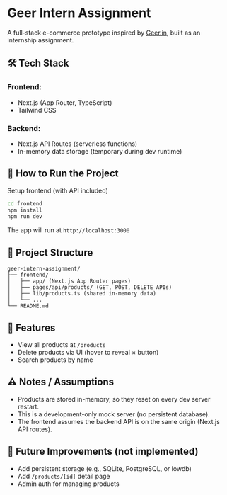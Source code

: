 # Geer Intern Assignment

A full-stack e-commerce prototype inspired by [Geer.in](https://geer.in), built as an internship assignment.

## 🛠 Tech Stack

### Frontend:

* Next.js (App Router, TypeScript)
* Tailwind CSS

### Backend:

* Next.js API Routes (serverless functions)
* In-memory data storage (temporary during dev runtime)

## 🚀 How to Run the Project

 Setup frontend (with API included)

```bash
cd frontend
npm install
npm run dev
```

The app will run at `http://localhost:3000`

## 📁 Project Structure

```
geer-intern-assignment/
├── frontend/
│   ├── app/ (Next.js App Router pages)
│   ├── pages/api/products/ (GET, POST, DELETE APIs)
│   ├── lib/products.ts (shared in-memory data)
│   └── ...
└── README.md
```

## 🧪 Features

* View all products at `/products`
* Delete products via UI (hover to reveal × button)
* Search products by name

## ⚠️ Notes / Assumptions

* Products are stored in-memory, so they reset on every dev server restart.
* This is a development-only mock server (no persistent database).
* The frontend assumes the backend API is on the same origin (Next.js API routes).

## 🎯 Future Improvements (not implemented)

* Add persistent storage (e.g., SQLite, PostgreSQL, or lowdb)
* Add `/products/[id]` detail page
* Admin auth for managing products
